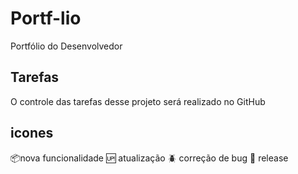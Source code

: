 # Portf-lio
Portfólio do Desenvolvedor

## Tarefas
O controle das tarefas desse projeto será realizado no GitHub

## icones

:package:nova funcionalidade </space>
:up: atualização </space>
:beetle: correção de bug</space>
:checkered_flag: release</space>
